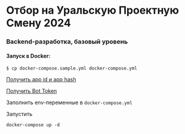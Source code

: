 # Отбор на Уральскую Проектную Смену 2024

### Backend-разработка, базовый уровень

#### Запуск в Docker:
```shell
$ cp docker-compose.sample.yml docker-compose.yml
```
[Получить app id и app hash](https://my.telegram.org)

[Получить Bot Token](https://t.me/botfather)

Заполнить env-переменные в `docker-compose.yml`

Запустить
```shell
docker-compose up -d
```
